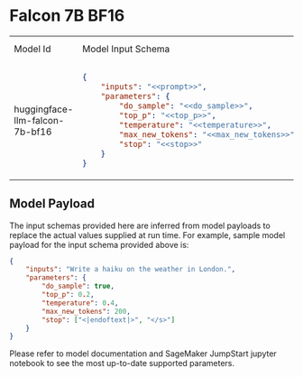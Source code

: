 # Falcon 7B BF16

<table>

<tr>
<td> Model Id </td> <td> Model Input Schema </td> <td> Model Output JSONPath </td>
</tr>

<tr>
<td> huggingface-llm-falcon-7b-bf16 </td>
<td>

```json
{
    "inputs": "<<prompt>>",
    "parameters": {
        "do_sample": "<<do_sample>>",
        "top_p": "<<top_p>>",
        "temperature": "<<temperature>>",
        "max_new_tokens": "<<max_new_tokens>>",
        "stop": "<<stop>>"
    }
}
```

</td>
<td>

```json
$[0].generated_text
```

</td>
</tr>

</table>

## Model Payload

The input schemas provided here are inferred from model payloads to replace the actual values supplied at run time. For example, sample model payload for the input schema provided above is:

```json
{
    "inputs": "Write a haiku on the weather in London.",
    "parameters": {
        "do_sample": true,
        "top_p": 0.2,
        "temperature": 0.4,
        "max_new_tokens": 200,
        "stop": ["<|endoftext|>", "</s>"]
    }
}
```

Please refer to model documentation and SageMaker JumpStart jupyter notebook to see the most up-to-date supported parameters.
